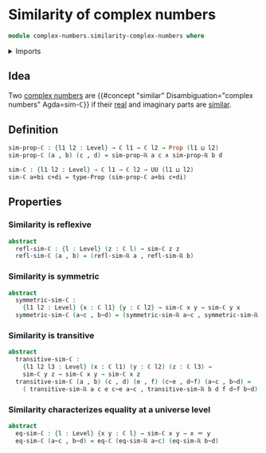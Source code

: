 # Similarity of complex numbers

```agda
module complex-numbers.similarity-complex-numbers where
```

<details><summary>Imports</summary>

```agda
open import complex-numbers.complex-numbers

open import foundation.conjunction
open import foundation.dependent-pair-types
open import foundation.identity-types
open import foundation.propositions
open import foundation.universe-levels

open import real-numbers.similarity-real-numbers
```

</details>

## Idea

Two [complex numbers](complex-numbers.complex-numbers.md) are
{{#concept "similar" Disambiguation="complex numbers" Agda=sim-ℂ}} if their
[real](real-numbers.dedekind-real-numbers.md) and imaginary parts are
[similar](real-numbers.similarity-real-numbers.md).

## Definition

```agda
sim-prop-ℂ : {l1 l2 : Level} → ℂ l1 → ℂ l2 → Prop (l1 ⊔ l2)
sim-prop-ℂ (a , b) (c , d) = sim-prop-ℝ a c ∧ sim-prop-ℝ b d

sim-ℂ : {l1 l2 : Level} → ℂ l1 → ℂ l2 → UU (l1 ⊔ l2)
sim-ℂ a+bi c+di = type-Prop (sim-prop-ℂ a+bi c+di)
```

## Properties

### Similarity is reflexive

```agda
abstract
  refl-sim-ℂ : {l : Level} (z : ℂ l) → sim-ℂ z z
  refl-sim-ℂ (a , b) = (refl-sim-ℝ a , refl-sim-ℝ b)
```

### Similarity is symmetric

```agda
abstract
  symmetric-sim-ℂ :
    {l1 l2 : Level} {x : ℂ l1} {y : ℂ l2} → sim-ℂ x y → sim-ℂ y x
  symmetric-sim-ℂ (a~c , b~d) = (symmetric-sim-ℝ a~c , symmetric-sim-ℝ b~d)
```

### Similarity is transitive

```agda
abstract
  transitive-sim-ℂ :
    {l1 l2 l3 : Level} (x : ℂ l1) (y : ℂ l2) (z : ℂ l3) →
    sim-ℂ y z → sim-ℂ x y → sim-ℂ x z
  transitive-sim-ℂ (a , b) (c , d) (e , f) (c~e , d~f) (a~c , b~d) =
    ( transitive-sim-ℝ a c e c~e a~c , transitive-sim-ℝ b d f d~f b~d)
```

### Similarity characterizes equality at a universe level

```agda
abstract
  eq-sim-ℂ : {l : Level} {x y : ℂ l} → sim-ℂ x y → x ＝ y
  eq-sim-ℂ (a~c , b~d) = eq-ℂ (eq-sim-ℝ a~c) (eq-sim-ℝ b~d)
```
